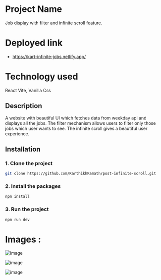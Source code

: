 # Project Name
Job display with filter and infinite scroll feature.

# Deployed link 
- https://kart-infinite-jobs.netlify.app/

# Technology used
React Vite, Vanilla Css

## Description
A website with beautiful UI which fetches data from weekday api and displays all the jobs. The filter mechanism allows users to filter only those jobs which user wants to see. The infinite scroll gives a beautiful user experience.

## Installation
### 1. Clone the project

```sh
git clone https://github.com/KarthikhKamath/post-infinite-scroll.git
```
### 2. Install the packages

```sh
npm install
```

### 3. Run the project

```sh
npm run dev
```


# Images :

![image](https://github.com/KarthikhKamath/post-infinite-scroll/assets/158549012/299f3af7-6c9e-47f4-b62f-ce4a28c312b9)

![image](https://github.com/KarthikhKamath/post-infinite-scroll/assets/158549012/49f82775-48bc-440d-b630-a4260beda349)

![image](https://github.com/KarthikhKamath/post-infinite-scroll/assets/158549012/f1bdf3d3-f1a7-4178-8b65-cc180405ac04)





